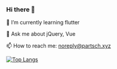 ### Hi there 👋

🌱  I’m currently learning flutter

💬  Ask me about jQuery, Vue

📫  How to reach me: noreply@partsch.xyz

[![Top Langs](https://github-readme-stats.vercel.app/api/top-langs/?username=4ndre4s)](https://github.com/anuraghazra/github-readme-stats)
